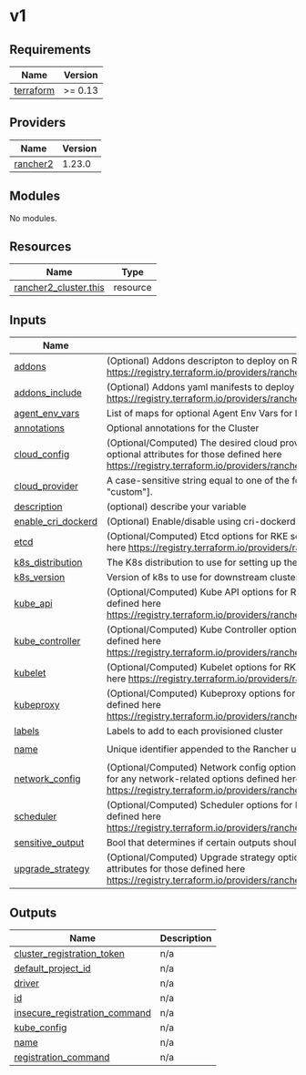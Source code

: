 # v1

<!-- BEGINNING OF PRE-COMMIT-TERRAFORM DOCS HOOK -->
## Requirements

| Name | Version |
|------|---------|
| <a name="requirement_terraform"></a> [terraform](#requirement\_terraform) | >= 0.13 |

## Providers

| Name | Version |
|------|---------|
| <a name="provider_rancher2"></a> [rancher2](#provider\_rancher2) | 1.23.0 |

## Modules

No modules.

## Resources

| Name | Type |
|------|------|
| [rancher2_cluster.this](https://registry.terraform.io/providers/rancher/rancher2/latest/docs/resources/cluster) | resource |

## Inputs

| Name | Description | Type | Default | Required |
|------|-------------|------|---------|:--------:|
| <a name="input_addons"></a> [addons](#input\_addons) | (Optional) Addons descripton to deploy on RKE cluster (string). Can be a file(). Default: null https://registry.terraform.io/providers/rancher/rancher2/latest/docs/resources/cluster#addons | `string` | `null` | no |
| <a name="input_addons_include"></a> [addons\_include](#input\_addons\_include) | (Optional) Addons yaml manifests to deploy on RKE cluster (list). Default: null https://registry.terraform.io/providers/rancher/rancher2/latest/docs/resources/cluster#addons_include | `list(string)` | `null` | no |
| <a name="input_agent_env_vars"></a> [agent\_env\_vars](#input\_agent\_env\_vars) | List of maps for optional Agent Env Vars for Rancher agent. Just for Rancher v2.5.6 and above | `list(map(string))` | `null` | no |
| <a name="input_annotations"></a> [annotations](#input\_annotations) | Optional annotations for the Cluster | `map(any)` | `null` | no |
| <a name="input_cloud_config"></a> [cloud\_config](#input\_cloud\_config) | (Optional/Computed) The desired cloud provider-specific options for RKE services (object with optional attributes for those defined here https://registry.terraform.io/providers/rancher/rancher2/latest/docs/resources/cluster#cloud_provider) | `any` | `null` | no |
| <a name="input_cloud_provider"></a> [cloud\_provider](#input\_cloud\_provider) | A case-sensitive string equal to one of the following: ["aws", "azure", "openstack", "vsphere", "custom"]. | `string` | `null` | no |
| <a name="input_description"></a> [description](#input\_description) | (optional) describe your variable | `string` | `null` | no |
| <a name="input_enable_cri_dockerd"></a> [enable\_cri\_dockerd](#input\_enable\_cri\_dockerd) | (Optional) Enable/disable using cri-dockerd | `bool` | `false` | no |
| <a name="input_etcd"></a> [etcd](#input\_etcd) | (Optional/Computed) Etcd options for RKE services (object with optional attributes for those defined here https://registry.terraform.io/providers/rancher/rancher2/latest/docs/resources/cluster#etcd) | `any` | `null` | no |
| <a name="input_k8s_distribution"></a> [k8s\_distribution](#input\_k8s\_distribution) | The K8s distribution to use for setting up the cluster. One of k3s, rke1, or rke2. | `string` | `null` | no |
| <a name="input_k8s_version"></a> [k8s\_version](#input\_k8s\_version) | Version of k8s to use for downstream cluster (RKE1 version string) | `string` | `null` | no |
| <a name="input_kube_api"></a> [kube\_api](#input\_kube\_api) | (Optional/Computed) Kube API options for RKE services (object with optional attributes for those defined here https://registry.terraform.io/providers/rancher/rancher2/latest/docs/resources/cluster#kube_api) | `any` | `null` | no |
| <a name="input_kube_controller"></a> [kube\_controller](#input\_kube\_controller) | (Optional/Computed) Kube Controller options for RKE services (object with optional attributes for those defined here https://registry.terraform.io/providers/rancher/rancher2/latest/docs/resources/cluster#kube_controller) | `any` | `null` | no |
| <a name="input_kubelet"></a> [kubelet](#input\_kubelet) | (Optional/Computed) Kubelet options for RKE services (object with optional attributes for those defined here https://registry.terraform.io/providers/rancher/rancher2/latest/docs/resources/cluster#kubelet) | `any` | `null` | no |
| <a name="input_kubeproxy"></a> [kubeproxy](#input\_kubeproxy) | (Optional/Computed) Kubeproxy options for RKE services (object with optional attributes for those defined here https://registry.terraform.io/providers/rancher/rancher2/latest/docs/resources/cluster#kubeproxy) | `any` | `null` | no |
| <a name="input_labels"></a> [labels](#input\_labels) | Labels to add to each provisioned cluster | `map(any)` | `{}` | no |
| <a name="input_name"></a> [name](#input\_name) | Unique identifier appended to the Rancher url subdomain | `string` | `"load-testing"` | no |
| <a name="input_network_config"></a> [network\_config](#input\_network\_config) | (Optional/Computed) Network config options for any valid cluster config (object with optional attributes for any network-related options defined here https://registry.terraform.io/providers/rancher/rancher2/latest/docs/resources/cluster) | `any` | `null` | no |
| <a name="input_scheduler"></a> [scheduler](#input\_scheduler) | (Optional/Computed) Scheduler options for RKE services (object with optional attributes for those defined here https://registry.terraform.io/providers/rancher/rancher2/latest/docs/resources/cluster#scheduler) | `any` | `null` | no |
| <a name="input_sensitive_output"></a> [sensitive\_output](#input\_sensitive\_output) | Bool that determines if certain outputs should be marked as sensitive and be masked. Default: false | `bool` | `false` | no |
| <a name="input_upgrade_strategy"></a> [upgrade\_strategy](#input\_upgrade\_strategy) | (Optional/Computed) Upgrade strategy options for the proper cluster type (object with optional attributes for those defined here https://registry.terraform.io/providers/rancher/rancher2/latest/docs/resources/cluster) | `any` | `null` | no |

## Outputs

| Name | Description |
|------|-------------|
| <a name="output_cluster_registration_token"></a> [cluster\_registration\_token](#output\_cluster\_registration\_token) | n/a |
| <a name="output_default_project_id"></a> [default\_project\_id](#output\_default\_project\_id) | n/a |
| <a name="output_driver"></a> [driver](#output\_driver) | n/a |
| <a name="output_id"></a> [id](#output\_id) | n/a |
| <a name="output_insecure_registration_command"></a> [insecure\_registration\_command](#output\_insecure\_registration\_command) | n/a |
| <a name="output_kube_config"></a> [kube\_config](#output\_kube\_config) | n/a |
| <a name="output_name"></a> [name](#output\_name) | n/a |
| <a name="output_registration_command"></a> [registration\_command](#output\_registration\_command) | n/a |
<!-- END OF PRE-COMMIT-TERRAFORM DOCS HOOK -->
